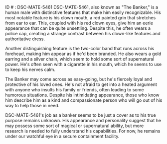 ID # : DSC-MATE-5461
DSC-MATE-5461, also known as "The Banker," is a human male with distinctive features that make him easily recognizable. His most notable feature is his clown mouth, a red painted grin that stretches from ear to ear. This, coupled with his red clown eyes, give him an eerie appearance that can be quite unsettling. Despite this, he often wears a police cap, creating a strange contrast between his clown-like features and authoritative dress.

Another distinguishing feature is the two-color band that runs across his forehead, making him appear as if he'd been branded. He also wears a gold earring and a silver chain, which seem to hold some sort of supernatural power. He's often seen with a cigarette in his mouth, which he seems to use to keep his nerves calm.

The Banker may come across as easy-going, but he's fiercely loyal and protective of his loved ones. He's not afraid to get into a heated argument with anyone who insults his family or friends, often leading to some humorous situations. Despite his intimidating appearance, those who know him describe him as a kind and compassionate person who will go out of his way to help those in need.

DSC-MATE-5461's job as a banker seems to be just a cover as to his true purpose remains unknown. His appearance and personality suggest that he may possess some sort of magical or supernatural ability, but more research is needed to fully understand his capabilities. For now, he remains under our watchful eye in a secure containment facility.